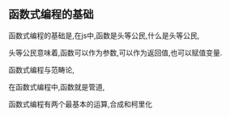 

## 函数式编程的基础

函数式编程的基础是,在js中,函数是头等公民,什么是头等公民,

头等公民意味着,函数可以作为参数,可以作为返回值,也可以赋值变量.



函数式编程与范畴论,

在函数式编程中,函数就是管道,



函数式编程有两个最基本的运算,合成和柯里化


